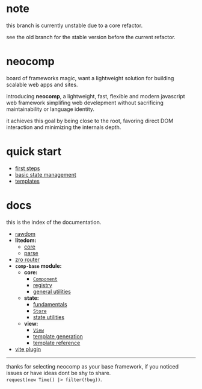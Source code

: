 # note
this branch is currently unstable due to a core refactor.

see the old branch for the stable version before the current refactor.

# neocomp
board of frameworks magic, want a lightweight solution for building scalable web apps and sites.

introducing **neocomp**, a lightweight, fast, flexible and modern javascript web framework simplifing
web develepment without sacrificing maintainability or language identity.

it achieves this goal by being close to the root, favoring direct DOM interaction and minimizing the 
internals depth.

# quick start
- [first steps](./docs/quick-guide/first-steps.md)
- [basic state management](./docs/quick-guide/basic-state.md)
- [templates](./docs/quick-guide/templates.md)

# docs
this is the index of the documentation.
- [rawdom](./docs/rawdom.md)
- **litedom:**
  - [core](./docs/litedom/core.md)
  - [parse](./docs/litedom/parse.md)
- [zro router](./docs/zro-router.md)
- **`comp-base` module:**
  - **core:**
	- [`Component`](./docs/comp-base.core/component.md)
	- [registry](./docs/comp-base.core/registry.md)
	- [general utilities](./docs/comp-base.core/utilities.md)
  - **state:**
    - [fundamentals](./docs/comp-base.state/fundamentals.md)
    - [`Store`](./docs/comp-base.state/store.md)
    - [state utilities](./docs/comp-base.state/utilities.md)
  - **view:**
    - [`View`](./docs/comp-base.view/view.md)
    - [template generation](./docs/comp-base.view/template-api.md)
    - [template reference](./docs/comp-base.view/template.md)
- [vite plugin](./docs/plugin.md)

---- 
thanks for selecting neocomp as your base framework, if you noticed issues or have ideas dont be
shy to share.   
`request(new Time() |> filter(!bug))`.